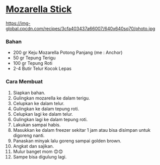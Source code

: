 # [Mozarella Stick](https://cookpad.com/id/resep/5629598-mozarella-stick)<br>
https://img-global.cpcdn.com/recipes/3cfa403437a66007/640x640sq70/photo.jpg
### Bahan
- 200 gr Keju Mozarella Potong Panjang (me : Anchor)
- 50 gr Tepung Terigu
- 100 gr Tepung Roti
- 2-4 Butir Telur Kocok Lepas

### Cara Membuat

1. Siapkan bahan.<br>
2. Gulingkan mozarella ke dalam terigu.<br>
3. Celupkan ke dalam telur.<br>
4. Gulingkan ke dalam tepung roti.<br>
5. Celupkan lagi ke dalam telur.<br>
6. Gulingkan lagi ke dalam tepung roti.<br>
7. Lakukan sampai habis.<br>
8. Masukkan ke dalam freezer sekitar 1 jam atau bisa disimpan untuk digoreng nanti.<br>
9. Panaskan minyak lalu goreng sampai golden brown.<br>
10. Angkat dan sajikan.<br>
11. Mulur banget mom 😊😊<br>
12. Sampe bisa digulung lagi.<br>